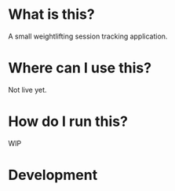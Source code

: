# What is this?

A small weightlifting session tracking application.

# Where can I use this?

Not live yet.

# How do I run this?

WIP

# Development
